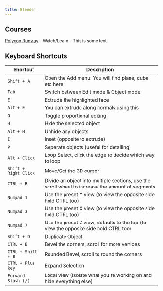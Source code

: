 ```yaml
---
title: Blender
---
```


## Courses

[Polygon Runway](https://polygonrunway.com) - Watch/Learn - This is some text

## Keyboard Shortcuts

| Shortcut              | Description                                                                                      |
| --------------------- | ------------------------------------------------------------------------------------------------ |
| `Shift + A`           | Open the Add menu. You will find plane, cube etc here                                            |
| `Tab`                 | Switch between Edit mode & Object mode                                                           |
| `E`                   | Extrude the highlighted face                                                                     |
| `Alt + E`             | You can extrude along normals using this                                                         |
| `O`                   | Toggle proportional editing                                                                      |
| `H`                   | Hide the selected object                                                                         |
| `Alt + H`             | Unhide any objects                                                                               |
| `I`                   | Inset (opposite to extrude)                                                                      |
| `P`                   | Seperate objects (useful for detailing)                                                          |
| `Alt + Click`         | Loop Select, click the edge to decide which way to loop                                          |
| `Shift + Right Click` | Move/Set the 3D cursor                                                                           |
| `CTRL + R`            | Divide an object into multiple sections, use the scroll wheel to increase the amount of segments |
| `Numpad 1`            | Use the preset Y view (to view the opposite side hold CTRL too)                                  |
| `Numpad 3`            | Use the preset X view (to view the opposite side hold CTRL too)                                  |
| `Numpad 7`            | Use the preset Z view, defaults to the top (to view the opposite side hold CTRL too)             |
| `Shift + D`           | Duplicate Object                                                                                 |
| `CTRL + B`            | Bevel the corners, scroll for more vertices                                                      |
| `CTRL + Shift + B`    | Rounded Bevel, scroll to round the corners                                                       |
| `CTRL + Plus key`     | Expand Selection                                                                                 |
| `Forward Slash (/)`   | Local view (isolate what you're working on and hide everything else)                             |
